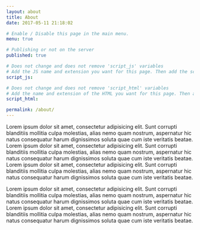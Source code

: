 ```yaml
---
layout: about
title: About
date: 2017-05-11 21:18:02

# Enable / Disable this page in the main menu.
menu: true

# Publishing or not on the server
published: true

# Does not change and does not remove 'script_js' variables
# Add the JS name and extension you want for this page. Then add the script to the "src/js" folder
script_js:

# Does not change and does not remove 'script_html' variables
# Add the name and extension of the HTML you want for this page. Then add the script to the "_includes/scripts" folder
script_html:

permalink: /about/
---
```


Lorem ipsum dolor sit amet, consectetur adipisicing elit. Sunt corrupti blanditiis mollitia culpa molestias, alias nemo quam nostrum, aspernatur hic natus consequatur harum dignissimos soluta quae cum iste veritatis beatae.
Lorem ipsum dolor sit amet, consectetur adipisicing elit. Sunt corrupti blanditiis mollitia culpa molestias, alias nemo quam nostrum, aspernatur hic natus consequatur harum dignissimos soluta quae cum iste veritatis beatae.
Lorem ipsum dolor sit amet, consectetur adipisicing elit. Sunt corrupti blanditiis mollitia culpa molestias, alias nemo quam nostrum, aspernatur hic natus consequatur harum dignissimos soluta quae cum iste veritatis beatae.

Lorem ipsum dolor sit amet, consectetur adipisicing elit. Sunt corrupti blanditiis mollitia culpa molestias, alias nemo quam nostrum, aspernatur hic natus consequatur harum dignissimos soluta quae cum iste veritatis beatae.
Lorem ipsum dolor sit amet, consectetur adipisicing elit. Sunt corrupti blanditiis mollitia culpa molestias, alias nemo quam nostrum, aspernatur hic natus consequatur harum dignissimos soluta quae cum iste veritatis beatae.